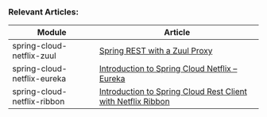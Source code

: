 ### Relevant Articles: 

Module | Article
--|--
spring-cloud-netflix-zuul | [Spring REST with a Zuul Proxy](http://www.baeldung.com/spring-rest-with-zuul-proxy)
spring-cloud-netflix-eureka | [Introduction to Spring Cloud Netflix – Eureka](http://www.baeldung.com/spring-cloud-netflix-eureka)
spring-cloud-netflix-ribbon | [Introduction to Spring Cloud Rest Client with Netflix Ribbon](http://www.baeldung.com/spring-cloud-rest-client-with-netflix-ribbon)